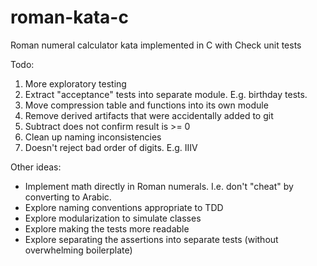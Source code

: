 # roman-kata-c
Roman numeral calculator kata implemented in C with Check unit tests

Todo:
1. More exploratory testing
2. Extract "acceptance" tests into separate module.  E.g. birthday tests.
3. Move compression table and functions into its own module
4. Remove derived artifacts that were accidentally added to git
5. Subtract does not confirm result is >= 0
6. Clean up naming inconsistencies
7. Doesn't reject bad order of digits.  E.g. IIIV

Other ideas:
* Implement math directly in Roman numerals.  I.e. don't "cheat" by converting to Arabic.
* Explore naming conventions appropriate to TDD
* Explore modularization to simulate classes
* Explore making the tests more readable
* Explore separating the assertions into separate tests (without overwhelming boilerplate)

